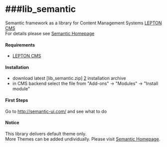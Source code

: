 ###lib_semantic
============

Semantic framework as a library for Content Management Systems [LEPTON CMS][1]<br />
For details please see [Semantic Homepage][3]

#### Requirements

* [LEPTON CMS][1]

#### Installation

* download latest [lib_semantic.zip] [2] installation archive
* in CMS backend select the file from "Add-ons" -> "Modules" -> "Install module"

#### First Steps

Go to http://semantic-ui.com/ and see what to do

#### Notice

This library delivers default theme only.<br />
More Themes can be added undividually. Please visit [Semantic Homepage][3].

[1]: https://www.lepton-cms.org "LEPTON CMS"
[2]: http://www.lepton-cms.com/lepador/libraries/lib_semantic.php
[3]: http://semantic-ui.com/ "Semantic Homepage"


